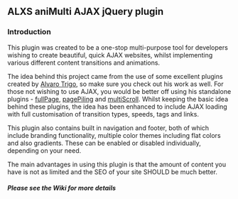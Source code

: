 ## ALXS aniMulti AJAX jQuery plugin

###  Introduction

This plugin was created to be a one-stop multi-purpose tool for developers wishing to create beautiful, quick AJAX websites, whilst implementing various different content transitions and animations.

The idea behind this project came from the use of some excellent plugins created by [Alvaro Trigo](https://www.http://alvarotrigo.com/), so make sure you check out his work as well. For those not wishing to use AJAX, you would be better off using his standalone plugins - [fullPage](http://www.alvarotrigo.com/fullPage/), [pagePiling](http://www.alvarotrigo.com/pagePiling/) and [multiScroll](http://www.alvarotrigo.com/multiScroll/). Whilst keeping the basic idea behind these plugins, the idea has been enhanced to include AJAX loading with full customisation of transition types, speeds, tags and links. 

This plugin also contains built in navigation and footer, both of which include branding functionality, multiple color themes including flat colors and also gradients. These can be enabled or disabled individually, depending on your need.

The main advantages in using this plugin is that the amount of content you have is not as limited and the SEO of your site SHOULD be much better.

##### Please see the Wiki for more details
